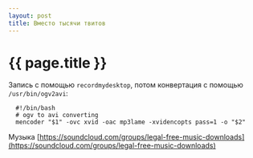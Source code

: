 ```yaml
---
layout: post
title: Вместо тысячи твитов
---
```

# {{ page.title }}

Запись с помощью `recordmydesktop`, потом конвертация с помощью `/usr/bin/ogv2avi`:

```
  #!/bin/bash
  # ogv to avi converting
  mencoder "$1" -ovc xvid -oac mp3lame -xvidencopts pass=1 -o "$2"
```

Музыка [https://soundcloud.com/groups/legal-free-music-downloads](https://soundcloud.com/groups/legal-free-music-downloads)

